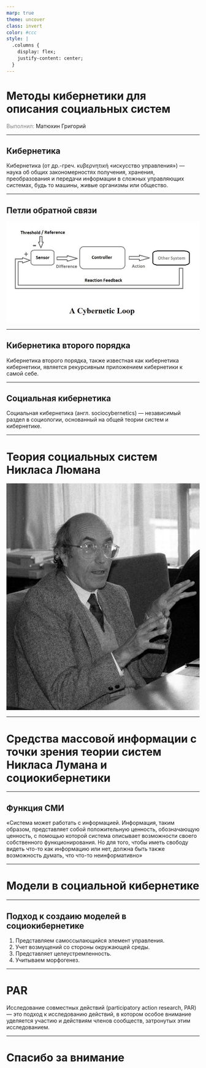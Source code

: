```yaml
---
marp: true
theme: uncover
class: invert
color: #ccc
style: |
  .columns {
    display: flex;
    justify-content: center;
  }
---
```


# Методы кибернетики для описания социальных систем

<span style="color: grey">Выполнил:</span> Матюхин Григорий

---

## Кибернетика

Кибернетика (от др.-греч. κυβερνητική «искусство управления») — наука об общих закономерностях получения, хранения, преобразования и передачи информации в сложных управляющих системах, будь то машины, живые организмы или общество.

<!--

Кибернетика (от др.-греч. «искусство управления») --- наука об общих закономерностях получения, хранения, преобразования и передачи информации в сложных управляющих системах, будь то машины, живые организмы или общество.

Кибернетика включает изучение обратной связи, чёрных ящиков и производных концептов, таких как управление и коммуникация в живых организмах, машинах и организациях, включая самоорганизации. Она фокусирует внимание на том, как что-либо (цифровое, механическое или биологическое) обрабатывает информацию, реагирует на неё и изменяется или может быть изменено, для того чтобы лучше выполнять первые две задачи
-->

---

## Петли обратной связи

![Cybernetic loop](./images/cybernetic_loop.jpg)

<!--
Кибернетические методы применяются при исследовании случая, когда действие системы в окружающей среде вызывает некоторое изменение в окружающей среде, а это изменение проявляется на системе через обратную связь, что вызывает изменения в способе поведения системы. В исследовании этих «петель обратной связи» и заключаются методы кибернетики.
-->

---

## Кибернетика второго порядка

Кибернетика второго порядка, также известная как кибернетика кибернетики, является рекурсивным приложением кибернетики к самой себе.

<!--
Кибернетика второго порядка, также известная как кибернетика кибернетики, является рекурсивным приложением кибернетики к самой себе. Хейнц фон Фёрстер в статье «Cybernetics of Cybernetics» 1974 года, провёл различие между кибернетикой первого порядка — кибернетикой наблюдаемых систем, и кибернетикой второго порядка — кибернетикой наблюдающих систем.

Ключевая концепция кибернетики второго порядка заключается в том, что наблюдателей (и другие действующие лица, таких как дизайнеры, моделисты, пользователи...) следует понимать как участников систем, с которыми они взаимодействуют, в отличие от отстраненности, подразумеваемой объективностью в отличие от традиционной научной практики. Это включает в себя включение самих кибернетиков в практику кибернетики, а также вовлечение участников в рассмотрение и проектирование систем в более общем плане.
-->

---

## Социальная кибернетика
Социальная кибернетика (англ. sociocybernetics) — независимый раздел в социологии, основанный на общей теории систем и кибернетике.

<!--
Социальная кибернетика или социокибернетика (англ. sociocybernetics) — независимый раздел в социологии, основанный на общей теории систем и кибернетике.

Термин «социо» в названии социокибернетики относится к любой социальной системе, как это определено, среди прочего, Талкоттом Парсонсом и Никласом Луманом, о ком мы поговорим в дальнейшем.

Основная цель создания социальной кибернетики — создание теоретической основы и инструментов информационной технологии для преодоления проблем, с которыми на сегодняшний день сталкиваются отдельные личности, пары, семьи, компании, организации, страны и международные отношения.

Социальная кибернетика может быть определена как «Системная наука в социологии и других социальных науках» — системная наука потому что социальная кибернетика не ограничена теорией, а включает в себя так же и практическое применение, эмпирические исследования, методологию, аксиологию и эпистемологию. В общем употреблении «теория систем» и «кибернетика» зачастую взаимно заменяются или используются в комбинации. Таким образом они могут считаться синонимами хотя эти два определения имеют разные корни.

Социальная кибернетика включает в себя как кибернетику первого, так и второго порядков. Пусть социология и является центром внимания социальной кибернетики, остальные социальные науки такие как психология, антропология, политология, экономика тоже упоминаются с уклоном, зависящим от постановки научного вопроса.
-->

---

# Теория социальных систем Никласа Люмана

![w:300px](./images/Niklas_Luhmann.png)

<!--
Теория социальных систем Лумана фокусируется на трех темах, которые взаимосвязаны во всей его работе.
- Теория систем как теория общества
- Теория коммуникации
- Теория эволюции

1. Социальные системы — это системы коммуникации. Система определяется границей между собой и окружающей средой, отделяющей ее от бесконечно сложной или (в разговорной речи) хаотичной внешней среды. Таким образом, внутренняя часть системы представляет собой зону пониженной сложности: коммуникация внутри системы осуществляется путем выбора только ограниченного количества всей информации, доступной снаружи. Этот процесс еще называют «уменьшением сложности».

2. Более того, каждая система имеет свою отличительную идентичность, которая постоянно воспроизводится в ее коммуникации и зависит от того, что считается значимым, а что нет. Если системе не удается сохранить эту идентичность, она перестает существовать как система и растворяется обратно в среде, из которой возникла.

3. Под влиянием кибернетики второго порядка Луман рассматривает системы как аутопойетические("самотворящие") и оперативно закрытые. Системы должны постоянно конструировать себя и свою точку зрения на реальность, осознавая различие между системой и окружающей средой, и самовоспроизводить себя как продукт своих собственных элементов.
-->

---

# Средства массовой информации с точки зрения теории систем Никласа Лумана и социокибернетики

<!--
Еще в 1990 году Никлас Луман утверждал, что «если изменятся средства массовой информации и методы общения, если изменятся возможности и чувствительность выражения, если коды изменятся с устного общения на письменное и, прежде всего, если возможности воспроизведения и хранения увеличатся, новые структуры становятся возможными и, в конечном итоге, необходимыми, чтобы справиться с новыми сложностями".

В этом смысле теоретический аппарат социокибернетики, понимаемой здесь как наука о социальных системах и конструктивистская парадигма, основанная на кибернетике второго порядка, дает ряд концепций и указаний, которые позволяют нам наблюдать это состояние сложности через саму сложность. Это означает описание общества и его функциональных систем как позиций, с которых можно наблюдать сложность, а не как контекстов, которые каким-то образом пытаются разрешить ее путем ее уменьшения.

Наблюдать за средствами массовой информации сегодня — значит принимать во внимание то, как центральную роль средств массовой информации в контексте мирового общества следует рассматривать по отношению к коммуникативной среде, создаваемой Интернетом.
-->

---

## Функция СМИ

«Система может работать с информацией. Информация, таким образом, представляет собой положительную ценность, обозначающую ценность, с помощью которой система описывает возможности своего собственного функционирования. Но для того, чтобы иметь свободу видеть что-то как информацию или нет, должна быть также возможность думать, что что-то неинформативно»

<!--
В рамках теоретической основы общей теории социальных систем Луман выделяет средства массовой информации, с одной стороны, как специфическую функциональную систему, самореферентную и автопоэзную, а с другой — различные средства распространения массовой коммуникации.

Функция системы средств массовой информации заключается в создании общей для всех второй реальности — базовых знаний, которые можно воспринимать как нечто само собой разумеющееся (например, если мы упомянем чемпионат мира по футболу 2018 года, слушатели поймут, о чем мы говорим, даже если они к сами к чемпионату не причастны). Это необходимо для того, чтобы производить новые коммуникации без необходимости начинать все заново. Конструирование реальности средствами массовой информации проистекает из наблюдения второго порядка, поскольку, наблюдая за средствами массовой информации, человек наблюдает то, что наблюдают другие. Тем не менее, это не реальность, которая требует консенсуса: она касается только того, что наблюдается, а не того, как наблюдается.

Темы коммуникации необходимы для синхронизации средств массовой информации и общества без ущерба для работоспособности системы. Внутри системы темы представляют собой гетерореференцию коммуникации: средства массовой информации говорят о такой теме, как здоровье, и таким образом вступают в связь с медицинской системой.

Луман приводит пример СПИДа, чтобы показать, что эта тема «не является продуктом самих средств массовой информации». Они просто воспринимают ее, а затем обращаются с ней определенным образом, подчиняя тематическую траекторию, которую нельзя объяснить ни медицинскими диагнозами, ни общением между врачами и пациентами»[11]. Таким образом, темы гармонизируют гетерореференцию (отсылку к внешнему миру) и самореференцию (отсылку внутрь медиа, его функции) внутри собственной коммуникации системы. Поэтому темы важны для структурной связи средств массовой информации с другими социальными системами.
-->

---

# Модели в социальной кибернетике

<!--
Тепер мы знаем достатосно о кибернетике, социальной кибернетике и о социальных системач, чтообы поговорить о некоторых методологиях, применяемых учеными.

В тех немногих случаях, когда социокибернетики действительно проверяли свои теории эмпирически, они использовали две разные стратегии[12]: стратегию операционализации и модельную стратегию.

 В первой стратегии социокибернетик извлекает из теории набор предсказаний, каждое из которых можно проверить статистическими тестами. Во второй стратегии проверяемая теория	не разбивается на набор предсказаний, а полностью переводится в компьютерную симуляционную модель, а затем проверяется путем проверки, может ли модель воспроизвести те самые процессы, которые теория, как предполагается, объясняет.
 -->

---

## Подход к создаию моделей в социокибернетике

1. Представляем самоссылающийся элемент управления.
1. Учет возмущений со стороны окружающей среды.
1. Представляет целеустремленность.
1. Учитываем морфогенез.

<!--
Тогда социокибернетикам нужны модели для проверки своих теорий, задача кибернетики первого порядка, но они должны сосредоточиться на цели разработчика модели, а не на модели, чтобы иметь задачу второго порядка, и это сложная, а иногда и конфликтная ситуация.

Идей по включению социокибернетических идей в модель немного, и они в основном связаны с назначением модели. Одним подходом служит четырехэтапный метод, предложенный ван дер Зувеном

1. Представляем самоссылающийся элемент управления.
    Между переменными состояния и их входными и выходными переменными добавляются петли обратной связи.
2. Учет возмущений со стороны окружающей среды.
    Очень маловероятно, чтобы система функционировала в полностью статичной среде; можно было бы, по крайней мере, ожидать, что произойдут некоторые случайные возмущения.
3. Представляет целеустремленность.
    Поскольку основной концепцией кибернетики является управление, для кибернетических моделей важно, чтобы они отражали целенаправленное поведение.
4. Учитываем морфогенез.
    Предполагается, что социальные системы имеют возможность изменять свою структуру в процессе своего функционирования.

МОДЕЛИ НЕ ИДЕАЛЬНЫ

Предстоящая задача — лучше понять и перевести концепции социокибернетики в модели,которые можно будет протестировать с помощью компьютерного моделирования. Однако, как признал ван дер Зувен, основные концепции, такие как самоорганизация, самовоспроизведение или самореференция, трудно перевести в набор уравнений.

Следствием этого является необходимость создания нового моделирования и новых методологий тестирования моделей, чтобы предоставить социокибернетикам средства для адекватной проверки своих представлений о мире.
-->


---

# PAR

Исследование совместных действий (participatory action research, PAR) — это подход к исследованию действий, в котором особое внимание уделяется участию и действиям членов сообществ, затронутых этим исследованием.


<!--
PAR делает упор на коллективные исследования и эксперименты, основанные на опыте и социальной истории. В рамках процесса PAR «сообщества исследований и действий развиваются и решают вопросы и проблемы, которые важны для тех, кто участвует в качестве соисследователей». PAR контрастирует с обычными методами исследования, которые делают упор на контролируемое экспериментирование, статистический анализ и воспроизводимость результатов.

Мы учитываем то, как исследователи и члены социальной среды влияют на нее [социальную среду, которую они исследуют].

PAR использовался как методология социального вмешательства, которая сочетает в себе исследования ученых и действия по анализу и вмешательству в сложные социальные проблемы.

PAR подчеркивает важность участия участников в систематизации и анализе данных для достижения социальных преобразований, и, таким образом, частью цели исследовательской модели является повышение их организационного потенциала для генерации информации и знаний по вопросам, которые коллективно определены как актуальные.

PAR делает упор на наблюдении за действиями, производимыми в процессе исследования, социокибернетика фокусируется на наблюдении за действиями и процессами внутри анализируемой системы – самого исследования – и, на следующем этапе, на размышлении, полученном в результате метанаблюдения за процессом наблюдения.

Тем самым они дополняют друг друга.

Рассматривая PAR как систему наблюдения, социокибернетика обеспечивает наблюдение второго порядка, которое наблюдает за исследовательским процессом, составляющим саму систему наблюдения. В рамках PAR это требует интеграции регистрации и анализа всего процесса, что поможет сделать обучение системы более подотчетным.
-->

---


# Спасибо за внимание
